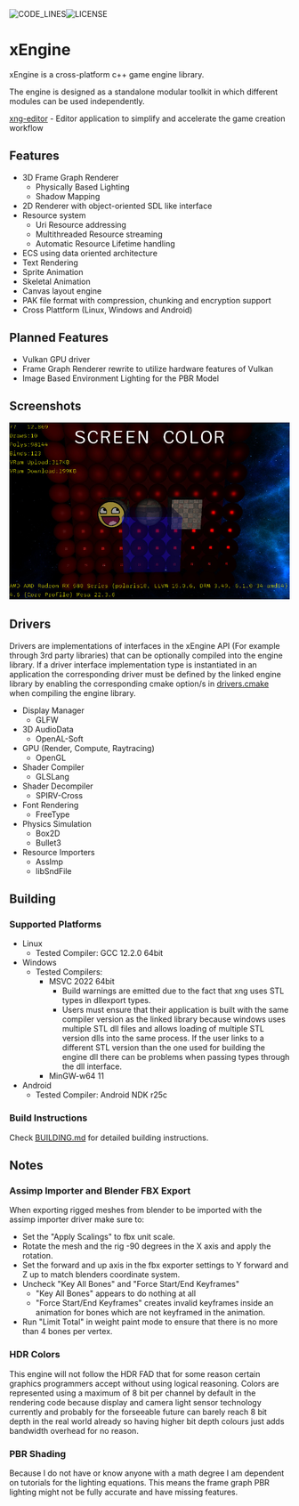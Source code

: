 <div>
  <img alt="CODE_LINES" src="https://img.shields.io/github/last-commit/vetux/xng" align="left">
  <img alt="LICENSE" src="https://img.shields.io/github/license/vetux/xng" align="left">
</div>

<br>

# xEngine

xEngine is a cross-platform c++ game engine library. 

The engine is designed as a standalone modular toolkit in which different modules can be used independently. 

[xng-editor](https://github.com/vetux/xng-editor) - Editor application to simplify and accelerate the game creation
workflow

## Features

- 3D Frame Graph Renderer
    - Physically Based Lighting
    - Shadow Mapping
- 2D Renderer with object-oriented SDL like interface
- Resource system
  - Uri Resource addressing
  - Multithreaded Resource streaming
  - Automatic Resource Lifetime handling
- ECS using data oriented architecture
- Text Rendering
- Sprite Animation
- Skeletal Animation
- Canvas layout engine
- PAK file format with compression, chunking and encryption support
- Cross Plattform (Linux, Windows and Android)

## Planned Features
- Vulkan GPU driver
- Frame Graph Renderer rewrite to utilize hardware features of Vulkan
- Image Based Environment Lighting for the PBR Model
 
## Screenshots
![](https://raw.githubusercontent.com/vetux/xng-assets/refs/heads/master/screenshots/ScreenshotFramegraph.jpg)

## Drivers

Drivers are implementations of interfaces in the xEngine API (For example through 3rd party libraries) that can be optionally compiled into the engine library. If a driver interface implementation type is instantiated in an application the corresponding driver must be defined by the linked engine library by enabling the corresponding cmake option/s in [drivers.cmake](cmake/drivers.cmake) when compiling the engine library.

- Display Manager
    - GLFW
- 3D AudioData
    - OpenAL-Soft
- GPU (Render, Compute, Raytracing)
    - OpenGL
- Shader Compiler
    - GLSLang
- Shader Decompiler
    - SPIRV-Cross  
- Font Rendering
    - FreeType
- Physics Simulation
    - Box2D
    - Bullet3
- Resource Importers
    - AssImp
    - libSndFile

## Building

### Supported Platforms

- Linux
    - Tested Compiler: GCC 12.2.0 64bit
- Windows
    - Tested Compilers:
      - MSVC 2022 64bit
          - Build warnings are emitted due to the fact that xng uses STL types in dllexport types.
          - Users must ensure that their application is built with the same compiler version as the linked library because
            windows uses multiple STL dll files and allows loading of multiple STL version dlls into the same process. If
            the user links to a different STL version than the one used for building the engine dll there can be problems
            when passing types through the dll interface.
      - MinGW-w64 11
- Android
    - Tested Compiler: Android NDK r25c

### Build Instructions

Check [BUILDING.md](BUILDING.md) for detailed building instructions.

## Notes
### Assimp Importer and Blender FBX Export
When exporting rigged meshes from blender to be imported with the assimp importer driver make sure to:
- Set the "Apply Scalings" to fbx unit scale.
- Rotate the mesh and the rig -90 degrees in the X axis and apply the rotation.
- Set the forward and up axis in the fbx exporter settings to Y forward and Z up to match blenders coordinate system.
- Uncheck "Key All Bones" and "Force Start/End Keyframes"
  - "Key All Bones" appears to do nothing at all
  - "Force Start/End Keyframes" creates invalid keyframes inside an animation for bones which are not keyframed in the animation.
- Run "Limit Total" in weight paint mode to ensure that there is no more than 4 bones per vertex.

### HDR Colors
This engine will not follow the HDR FAD that for some reason certain graphics programmers accept without using logical reasoning. 
Colors are represented using a maximum of 8 bit per channel by default in the rendering code 
because display and camera light sensor technology currently and probably for the forseeable future can barely reach 8 bit depth in the real world already so having higher bit depth colours just adds bandwidth overhead for no reason.


### PBR Shading
Because I do not have or know anyone with a math degree I am dependent on tutorials for the lighting equations. This means the frame graph PBR lighting might
not be fully accurate and have missing features.